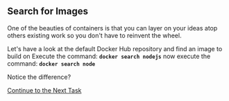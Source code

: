 ## Search for Images
One of the beauties of containers is that you can layer on your ideas atop others existing work so you don't have to reinvent the wheel.

Let's have a look at the default Docker Hub repository and find an image to build on
Execute the command:    **`docker search nodejs`**
now execute the command: **`docker search node`**

Notice the difference?

[Continue to the Next Task](https://github.com/Burwood/containers101/blob/master/containers_lab/task_2.md)
